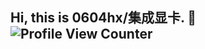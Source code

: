 ## Hi, this is 0604hx/集成显卡. :wave: ![Profile View Counter](https://komarev.com/ghpvc/?username=0604hx&color=blueviolet)
